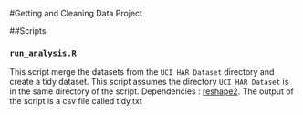 #Getting and Cleaning Data Project

##Scripts

### `run_analysis.R`

 This script merge the datasets from the `UCI HAR Dataset` directory and create a tidy dataset. This script assumes the directory `UCI HAR Dataset` is in the same directory of the script.
 Dependencies : [reshape2](http://cran.r-project.org/web/packages/reshape2/index.html).
 The output of the script is a csv file called tidy.txt

